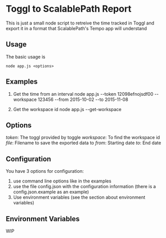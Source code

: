 # Toggl to ScalablePath Report
This is just a small node script to retreive the time tracked in Toggl and export it in a format that ScalablePath's Tempo app will understand

## Usage
The basic usage is

	node app.js <options>

## Examples

1. Get the time from an interval
	node app.js --token 12098efnojsdf00 --workspace 123456 --from 2015-10-02 --to 2015-11-08

2. Get the workspace id
	node app.js --get-workspace

## Options
*token*: The toggl provided by toggle
*workspace*: To find the workspace id
*file*: Filename to save the exported data to
*from*: Starting date
*to*: End date

## Configuration
You have 3 options for configuration:
1. use command line options like in the examples
2. use the file config.json with the configuration information (there is a config.json.example as an example)
3. Use environment variables (see the section about environment variables)

## Environment Variables
WIP
